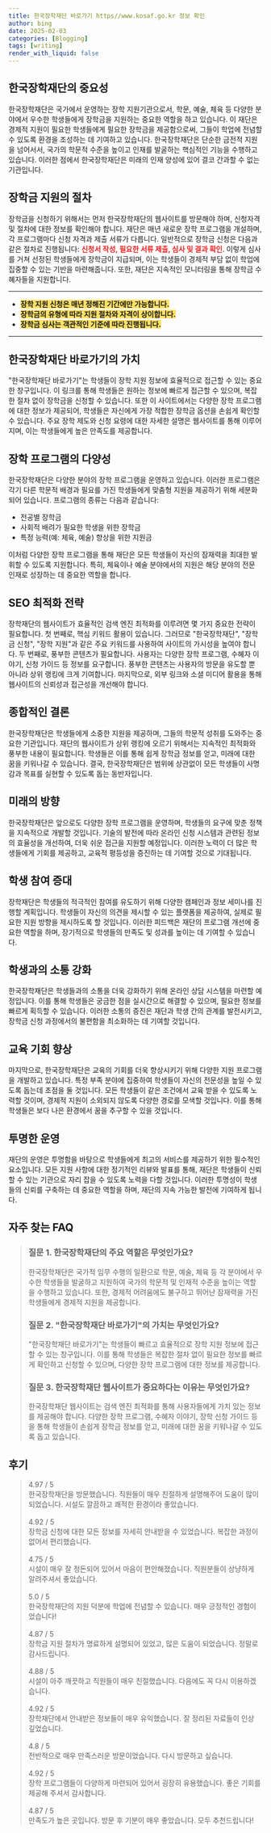 ```yaml
---
title: 한국장학재단 바로가기 https//www.kosaf.go.kr 정보 확인
author: bing
date: 2025-02-03
categories: [Blogging]
tags: [writing]
render_with_liquid: false
---
```



<h2 id='한국장학재단의 중요성'>한국장학재단의 중요성</h2>

<p>한국장학재단은 국가에서 운영하는 장학 지원기관으로서, 학문, 예술, 체육 등 다양한 분야에서 우수한 학생들에게 장학금을 지원하는 중요한 역할을 하고 있습니다. 이 재단은 경제적 지원이 필요한 학생들에게 필요한 장학금을 제공함으로써, 그들이 학업에 전념할 수 있도록 환경을 조성하는 데 기여하고 있습니다. 한국장학재단은 단순한 금전적 지원을 넘어서서, 국가의 학문적 수준을 높이고 인재를 발굴하는 핵심적인 기능을 수행하고 있습니다. 이러한 점에서 한국장학재단은 미래의 인재 양성에 있어 결코 간과할 수 없는 기관입니다.</p>

<h2 id='장학금 지원의 절차'>장학금 지원의 절차</h2>

<p>장학금을 신청하기 위해서는 먼저 한국장학재단의 웹사이트를 방문해야 하며, 신청자격 및 절차에 대한 정보를 확인해야 합니다. 재단은 매년 새로운 장학 프로그램을 개설하며, 각 프로그램마다 신청 자격과 제출 서류가 다릅니다. 일반적으로 장학금 신청은 다음과 같은 절차로 진행됩니다: <b><span style="color: #ee2323;">신청서 작성, 필요한 서류 제출, 심사 및 결과 확인</span></b>. 이렇게 심사를 거쳐 선정된 학생들에게 장학금이 지급되며, 이는 학생들이 경제적 부담 없이 학업에 집중할 수 있는 기반을 마련해줍니다. 또한, 재단은 지속적인 모니터링을 통해 장학금 수혜자들을 지원합니다.</p>

<hr />

<ul>
    <li><b><span style="background-color: #ffe066;">장학 지원 신청은 매년 정해진 기간에만 가능합니다.</span></b></li>
    <li><b><span style="background-color: #ffe066;">장학금의 유형에 따라 지원 절차와 자격이 상이합니다.</span></b></li>
    <li><b><span style="background-color: #ffe066;">장학금 심사는 객관적인 기준에 따라 진행됩니다.</span></b></li>
</ul>

<hr />

<h2 id='한국장학재단 바로가기의 가치'>한국장학재단 바로가기의 가치</h2>

<p>"한국장학재단 바로가기"는 학생들이 장학 지원 정보에 효율적으로 접근할 수 있는 중요한 창구입니다. 이 링크를 통해 학생들은 원하는 정보에 빠르게 접근할 수 있으며, 복잡한 절차 없이 장학금을 신청할 수 있습니다. 또한 이 사이트에서는 다양한 장학 프로그램에 대한 정보가 제공되어, 학생들은 자신에게 가장 적합한 장학금 옵션을 손쉽게 확인할 수 있습니다. 주요 장학 제도와 신청 요령에 대한 자세한 설명은 웹사이트를 통해 이루어지며, 이는 학생들에게 높은 만족도를 제공합니다.</p>

<h2 id='장학 프로그램의 다양성'>장학 프로그램의 다양성</h2>

<p>한국장학재단은 다양한 분야의 장학 프로그램을 운영하고 있습니다. 이러한 프로그램은 각기 다른 학문적 배경과 필요를 가진 학생들에게 맞춤형 지원을 제공하기 위해 세분화되어 있습니다. 프로그램의 종류는 다음과 같습니다:</p>

<ul>
    <li>전공별 장학금</li>
    <li>사회적 배려가 필요한 학생을 위한 장학금</li>
    <li>특정 능력(예: 체육, 예술) 향상을 위한 지원금</li>
</ul>

<p>이처럼 다양한 장학 프로그램을 통해 재단은 모든 학생들이 자신의 잠재력을 최대한 발휘할 수 있도록 지원합니다. 특히, 체육이나 예술 분야에서의 지원은 해당 분야의 전문 인재로 성장하는 데 중요한 역할을 합니다.</p>

<h2 id='SEO 최적화 전략'>SEO 최적화 전략</h2>

<p>장학재단의 웹사이트가 효율적인 검색 엔진 최적화를 이루려면 몇 가지 중요한 전략이 필요합니다. 첫 번째로, 핵심 키워드 활용이 있습니다. 
그러므로 "한국장학재단", "장학금 신청", "장학 지원"과 같은 주요 키워드를 사용하여 사이트의 가시성을 높여야 합니다. 두 번째로, 풍부한 콘텐츠가 필요합니다. 사용자는 다양한 장학 프로그램, 수혜자 이야기, 신청 가이드 등 정보를 요구합니다. 풍부한 콘텐츠는 사용자의 방문을 유도할 뿐 아니라 상위 랭킹에 크게 기여합니다. 마지막으로, 외부 링크와 소셜 미디어 활용을 통해 웹사이트의 신뢰성과 접근성을 개선해야 합니다.</p>

<h2 id='종합적인 결론'>종합적인 결론</h2>

<p>한국장학재단은 학생들에게 소중한 지원을 제공하며, 그들의 학문적 성취를 도와주는 중요한 기관입니다. 재단의 웹사이트가 상위 랭킹에 오르기 위해서는 지속적인 최적화와 풍부한 내용이 필요합니다. 학생들은 이를 통해 쉽게 장학금 정보를 얻고, 미래에 대한 꿈을 키워나갈 수 있습니다. 결국, 한국장학재단은 범위에 상관없이 모든 학생들이 사명감과 목표를 실현할 수 있도록 돕는 동반자입니다.</p>

<h2 id='미래의 방향'>미래의 방향</h2>

<p>한국장학재단은 앞으로도 다양한 장학 프로그램을 운영하며, 학생들의 요구에 맞춘 정책을 지속적으로 개발할 것입니다. 기술의 발전에 따라 온라인 신청 시스템과 관련된 정보의 효율성을 개선하여, 더욱 쉬운 접근을 지원할 예정입니다. 이러한 노력이 더 많은 학생들에게 기회를 제공하고, 교육적 평등성을 증진하는 데 기여할 것으로 기대됩니다.</p>

<h2 id='학생 참여 증대'>학생 참여 증대</h2>

<p>장학재단은 학생들의 적극적인 참여를 유도하기 위해 다양한 캠페인과 정보 세미나를 진행할 계획입니다. 학생들이 자신의 의견을 제시할 수 있는 플랫폼을 제공하여, 실제로 필요한 지원 방향을 제시하도록 할 것입니다. 이러한 피드백은 재단의 프로그램 개선에 중요한 역할을 하며, 장기적으로 학생들의 만족도 및 성과를 높이는 데 기여할 수 있습니다.</p>

<h2 id='학생과의 소통 강화'>학생과의 소통 강화</h2>

<p>한국장학재단은 학생들과의 소통을 더욱 강화하기 위해 온라인 상담 시스템을 마련할 예정입니다. 이를 통해 학생들은 궁금한 점을 실시간으로 해결할 수 있으며, 필요한 정보를 빠르게 획득할 수 있습니다. 이러한 소통의 증진은 재단과 학생 간의 관계를 발전시키고, 장학금 신청 과정에서의 불편함을 최소화하는 데 기여할 것입니다.</p>

<h2 id='교육 기회 향상'>교육 기회 향상</h2>

<p>마지막으로, 한국장학재단은 교육의 기회를 더욱 향상시키기 위해 다양한 지원 프로그램을 개발하고 있습니다. 특정 부족 분야에 집중하여 학생들이 자신의 전문성을 높일 수 있도록 돕는데 초점을 둘 것입니다. 모든 학생들이 같은 조건에서 교육 받을 수 있도록 노력할 것이며, 경제적 지원이 소외되지 않도록 다양한 경로를 모색할 것입니다. 이를 통해 학생들은 보다 나은 환경에서 꿈을 추구할 수 있을 것입니다.</p>

<h2 id='투명한 운영'>투명한 운영</h2>

<p>재단의 운영은 투명함을 바탕으로 학생들에게 최고의 서비스를 제공하기 위한 필수적인 요소입니다. 모든 지원 사항에 대한 정기적인 리뷰와 발표를 통해, 재단은 학생들이 신뢰할 수 있는 기관으로 자리 잡을 수 있도록 노력을 다할 것입니다. 이러한 투명성이 학생들의 신뢰를 구축하는 데 중요한 역할을 하며, 재단의 지속 가능한 발전에 기여하게 됩니다.</p>


<h2 id='자주_찾는_FAQ'>자주 찾는 FAQ</h2>
<div itemscope="" itemtype="https://schema.org/FAQPage"> 
<blockquote> 
<div itemscope="" itemprop="mainEntity" itemtype="https://schema.org/Question"> 
<h3 itemprop="name">질문 1. 한국장학재단의 주요 역할은 무엇인가요?</h3> 
<div itemscope="" itemprop="acceptedAnswer" itemtype="https://schema.org/Answer"> 
<span itemprop="text"> 
<p>한국장학재단은 국가적 임무 수행의 일환으로 학문, 예술, 체육 등 각 분야에서 우수한 학생들을 발굴하고 지원하여 국가의 학문적 및 인재적 수준을 높이는 역할을 수행하고 있습니다. 또한, 경제적 어려움에도 불구하고 뛰어난 잠재력을 가진 학생들에게 경제적 지원을 제공합니다.</p> 
</span> 
</div> 
</div> 

<div itemscope="" itemprop="mainEntity" itemtype="https://schema.org/Question"> 
<h3 itemprop="name">질문 2. "한국장학재단 바로가기"의 가치는 무엇인가요?</h3> 
<div itemscope="" itemprop="acceptedAnswer" itemtype="https://schema.org/Answer"> 
<span itemprop="text"> 
<p>"한국장학재단 바로가기"는 학생들이 빠르고 효율적으로 장학 지원 정보에 접근할 수 있는 창구입니다. 이를 통해 학생들은 복잡한 절차 없이 필요한 정보를 빠르게 확인하고 신청할 수 있으며, 다양한 장학 프로그램에 대한 정보를 제공합니다.</p> 
</span> 
</div> 
</div> 

<div itemscope="" itemprop="mainEntity" itemtype="https://schema.org/Question"> 
<h3 itemprop="name">질문 3. 한국장학재단 웹사이트가 중요하다는 이유는 무엇인가요?</h3> 
<div itemscope="" itemprop="acceptedAnswer" itemtype="https://schema.org/Answer"> 
<span itemprop="text"> 
<p>한국장학재단 웹사이트는 검색 엔진 최적화를 통해 사용자들에게 가치 있는 정보를 제공해야 합니다. 다양한 장학 프로그램, 수혜자 이야기, 장학 신청 가이드 등을 통해 학생들이 손쉽게 장학금 정보를 얻고, 미래에 대한 꿈을 키워나갈 수 있도록 돕고 있습니다.</p> 
</span> 
</div> 
</div> 

</blockquote> 
</div>
<h2 id='후기'>후기</h2>
<div itemscope itemtype="https://schema.org/Product">
  <blockquote>
  <div itemprop="review" itemscope itemtype="https://schema.org/Review">
      <div itemprop="reviewRating" itemscope itemtype="https://schema.org/Rating"> <span itemprop="ratingValue">4.97</span> / <span itemprop="bestRating">5</span> </div>
      <span itemprop="reviewBody">한국장학재단을 방문했습니다. 직원들이 매우 친절하게 설명해주어 도움이 많이 되었습니다. 시설도 깔끔하고 쾌적한 환경이라 좋았습니다.</span>
  </div>
  <br>
  <div itemprop="review" itemscope itemtype="https://schema.org/Review">
      <div itemprop="reviewRating" itemscope itemtype="https://schema.org/Rating"> <span itemprop="ratingValue">4.92</span> / <span itemprop="bestRating">5</span> </div>
      <span itemprop="reviewBody">장학금 신청에 대한 모든 정보를 자세히 안내받을 수 있었습니다. 복잡한 과정이 없어서 편리했습니다.</span>
  </div>
  <br>
  <div itemprop="review" itemscope itemtype="https://schema.org/Review">
      <div itemprop="reviewRating" itemscope itemtype="https://schema.org/Rating"> <span itemprop="ratingValue">4.75</span> / <span itemprop="bestRating">5</span> </div>
      <span itemprop="reviewBody">시설이 매우 잘 정돈되어 있어서 마음이 편안해졌습니다. 직원분들이 상냥하게 알려주셔서 좋았습니다.</span>
  </div>
  <br>
  <div itemprop="review" itemscope itemtype="https://schema.org/Review">
      <div itemprop="reviewRating" itemscope itemtype="https://schema.org/Rating"> <span itemprop="ratingValue">5.0</span> / <span itemprop="bestRating">5</span> </div>
      <span itemprop="reviewBody">한국장학재단의 지원 덕분에 학업에 전념할 수 있습니다. 매우 긍정적인 경험이었습니다!</span>
  </div>
  <br>
  <div itemprop="review" itemscope itemtype="https://schema.org/Review">
      <div itemprop="reviewRating" itemscope itemtype="https://schema.org/Rating"> <span itemprop="ratingValue">4.87</span> / <span itemprop="bestRating">5</span> </div>
      <span itemprop="reviewBody">장학금 지원 절차가 명료하게 설명되어 있었고, 많은 도움이 되었습니다. 정말로 감사드립니다.</span>
  </div>
  <br>
  <div itemprop="review" itemscope itemtype="https://schema.org/Review">
      <div itemprop="reviewRating" itemscope itemtype="https://schema.org/Rating"> <span itemprop="ratingValue">4.88</span> / <span itemprop="bestRating">5</span> </div>
      <span itemprop="reviewBody">시설이 아주 깨끗하고 직원들이 매우 친절했습니다. 다음에도 꼭 다시 이용하겠습니다.</span>
  </div>
  <br>
  <div itemprop="review" itemscope itemtype="https://schema.org/Review">
      <div itemprop="reviewRating" itemscope itemtype="https://schema.org/Rating"> <span itemprop="ratingValue">4.92</span> / <span itemprop="bestRating">5</span> </div>
      <span itemprop="reviewBody">장학재단에서 안내받은 정보들이 매우 유익했습니다. 잘 정리된 자료들이 인상 깊었습니다.</span>
  </div>
  <br>
  <div itemprop="review" itemscope itemtype="https://schema.org/Review">
      <div itemprop="reviewRating" itemscope itemtype="https://schema.org/Rating"> <span itemprop="ratingValue">4.8</span> / <span itemprop="bestRating">5</span> </div>
      <span itemprop="reviewBody">전반적으로 매우 만족스러운 방문이었습니다. 다시 방문하고 싶습니다.</span>
  </div>
  <br>
  <div itemprop="review" itemscope itemtype="https://schema.org/Review">
      <div itemprop="reviewRating" itemscope itemtype="https://schema.org/Rating"> <span itemprop="ratingValue">4.92</span> / <span itemprop="bestRating">5</span> </div>
      <span itemprop="reviewBody">장학 프로그램들이 다양하게 마련되어 있어서 굉장히 유용했습니다. 좋은 기회를 제공해 주셔서 감사합니다.</span>
  </div>
  <br>
  <div itemprop="review" itemscope itemtype="https://schema.org/Review">
      <div itemprop="reviewRating" itemscope itemtype="https://schema.org/Rating"> <span itemprop="ratingValue">4.87</span> / <span itemprop="bestRating">5</span> </div>
      <span itemprop="reviewBody">만족도가 높은 곳입니다. 방문 후 기분이 매우 좋았습니다. 모두 추천드립니다!</span>
  </div>
  </blockquote>
</div>
